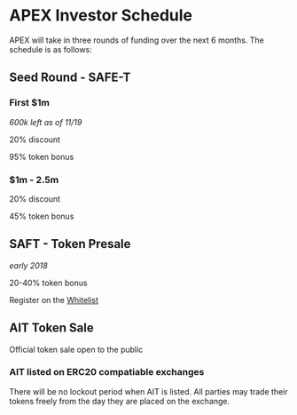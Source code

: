 
# APEX Investor Schedule

APEX will take in three rounds of funding over the next 6 months.  The schedule is as follows:

## Seed Round - SAFE-T

### First $1m 

_600k left as of 11/19_

20% discount

95% token bonus

### $1m - 2.5m

20% discount

45% token bonus

## SAFT - Token Presale

*early 2018*

20-40% token bonus

Register on the [Whitelist](http://doapex.com/#/tokensale)

## AIT Token Sale

Official token sale open to the public
 
### AIT listed on ERC20 compatiable exchanges

There will be no lockout period when AIT is listed.  All parties may trade their tokens freely from the day they are placed on the exchange.
 
